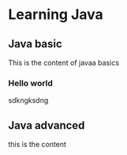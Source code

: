 # Learning Java

## Java basic
This is the content of javaa basics

### Hello world
sdkngksdng

## Java advanced
this is the content
